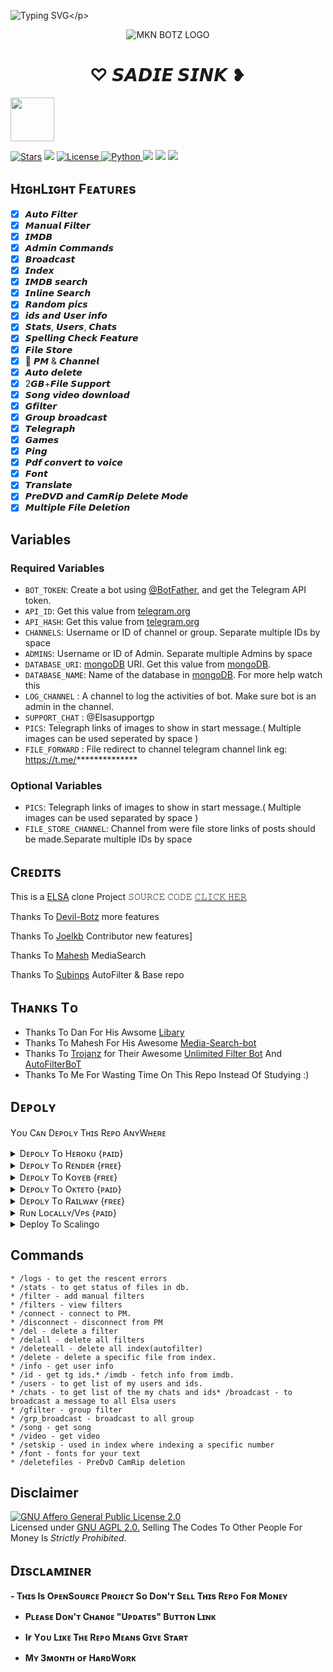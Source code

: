 ![Typing SVG](https://readme-typing-svg.herokuapp.com/?lines=𝗪𝗘𝗟𝗖𝗢𝗠E+𝗧𝗢+𝙎𝘼𝘿𝙄𝙀𝙎𝙄𝙉𝙆+𝗕𝗢𝗧!;𝗖𝗥𝗘𝗔𝗧𝗘𝗗+𝗕𝗬+𝗧𝗘𝗔𝗠+𝗠𝗿𝗬𝗞+𝗕𝗢𝗧S!;𝗔+𝗦𝗜𝗠𝗣𝗟𝗘+𝗧𝗚+𝗔𝗨𝗧𝗢𝗙𝗜𝗟𝗧𝗘𝗥+𝗕𝗢𝗧!)</p>
<p align="center">
  <img src="https://telegra.ph/file/fa8f0bcb6a54ddd6fb0e9.jpg" alt="MKN BOTZ LOGO">
</p>
<h1 align="center">
  <b> ♡ 𝙎𝘼𝘿𝙄𝙀 𝙎𝙄𝙉𝙆 ❥‌</b>
</h1>

<a href="https://t.me/CCHDMovie">
  <img src="https://img.shields.io/badge/Join-blue?logo=telegram" width="70">


<a href="https://github.com/yedhukrishnanu19/MILLE-AUTO-FILTER-BOT/stargazers"><img src="https://img.shields.io/github/stars/yedhukrishnanu19/MILLE-AUTO-FILTER-BOT?color=black&logo=github&logoColor=black&style=for-the-badge" alt="Stars" /></a>
<a href="https://github.com/Greymattersbot/EvaMaria2/network/members"> <img src="https://img.shields.io/github/forks/Greymattersbot/EvaMaria2?color=black&logo=github&logoColor=black&style=for-the-badge" /></a>
<a href="https://github.com/yedhukrishnanu19/MILLE-AUTO-FILTER-BOT/blob/master/LICENSE"> <img src="https://img.shields.io/badge/License- GPL 2.0 license -blueviolet?style=for-the-badge" alt="License" /> </a>
<a href="https://www.python.org/"> <img src="https://img.shields.io/badge/Written%20in-Python-skyblue?style=for-the-badge&logo=python" alt="Python" /> </a>
<a href="https://pypi.org/project/Pyrogram/"> <img src="https://img.shields.io/pypi/v/pyrogram?color=white&label=pyrogram&logo=python&logoColor=blue&style=for-the-badge" /></a>
<a href="https://github.com/yedhukrishnanu19/MILLE-AUTO-FILTER-BOT"> <img src="https://img.shields.io/github/repo-size/yedhukrishnanu19/MILLE-AUTO-FILTER-BOT?color=skyblue&logo=github&logoColor=blue&style=for-the-badge" /></a>
<a href="https://github.com/yedhukrishnanu19/MILLE-AUTO-FILTER-BOT/commits/yedhukrishnanu19"> <img src="https://img.shields.io/github/last-commit/yedhukrishnanu19/MILLE-AUTO-FILTER-BOT?color=black&logo=github&logoColor=black&style=for-the-badge" /></a>
## HɪɢʜLɪɢʜᴛ Fᴇᴀᴛᴜʀᴇs

- [x] 𝘼𝙪𝙩𝙤 𝙁𝙞𝙡𝙩𝙚𝙧
- [x] 𝙈𝙖𝙣𝙪𝙖𝙡 𝙁𝙞𝙡𝙩𝙚𝙧
- [x] 𝙄𝙈𝘿𝘽
- [x] 𝘼𝙙𝙢𝙞𝙣 𝘾𝙤𝙢𝙢𝙖𝙣𝙙𝙨
- [x] 𝘽𝙧𝙤𝙖𝙙𝙘𝙖𝙨𝙩
- [x] 𝙄𝙣𝙙𝙚𝙭
- [x] 𝙄𝙈𝘿𝘽 𝙨𝙚𝙖𝙧𝙘𝙝
- [x] 𝙄𝙣𝙡𝙞𝙣𝙚 𝙎𝙚𝙖𝙧𝙘𝙝
- [x] 𝙍𝙖𝙣𝙙𝙤𝙢 𝙥𝙞𝙘𝙨
- [x] 𝙞𝙙𝙨 𝙖𝙣𝙙 𝙐𝙨𝙚𝙧 𝙞𝙣𝙛𝙤
- [x] 𝙎𝙩𝙖𝙩𝙨, 𝙐𝙨𝙚𝙧𝙨, 𝘾𝙝𝙖𝙩𝙨
- [x] 𝙎𝙥𝙚𝙡𝙡𝙞𝙣𝙜 𝘾𝙝𝙚𝙘𝙠 𝙁𝙚𝙖𝙩𝙪𝙧𝙚
- [x] 𝙁𝙞𝙡𝙚 𝙎𝙩𝙤𝙧𝙚
- [x] 📂 𝙋𝙈 & 𝘾𝙝𝙖𝙣𝙣𝙚𝙡
- [x] 𝘼𝙪𝙩𝙤 𝙙𝙚𝙡𝙚𝙩𝙚
- [x] 2𝙂𝘽+𝙁𝙞𝙡𝙚 𝙎𝙪𝙥𝙥𝙤𝙧𝙩
- [x] 𝙎𝙤𝙣𝙜 𝙫𝙞𝙙𝙚𝙤 𝙙𝙤𝙬𝙣𝙡𝙤𝙖𝙙
- [x] 𝙂𝙛𝙞𝙡𝙩𝙚𝙧
- [x] 𝙂𝙧𝙤𝙪𝙥 𝙗𝙧𝙤𝙖𝙙𝙘𝙖𝙨𝙩
- [x] 𝙏𝙚𝙡𝙚𝙜𝙧𝙖𝙥𝙝
- [x] 𝙂𝙖𝙢𝙚𝙨
- [x] 𝙋𝙞𝙣𝙜
- [x] 𝙋𝙙𝙛 𝙘𝙤𝙣𝙫𝙚𝙧𝙩 𝙩𝙤 𝙫𝙤𝙞𝙘𝙚
- [x] 𝙁𝙤𝙣𝙩
- [x] 𝙏𝙧𝙖𝙣𝙨𝙡𝙖𝙩𝙚
- [x] 𝙋𝙧𝙚𝘿𝙑𝘿 𝙖𝙣𝙙 𝘾𝙖𝙢𝙍𝙞𝙥 𝘿𝙚𝙡𝙚𝙩𝙚 𝙈𝙤𝙙𝙚
- [x] 𝙈𝙪𝙡𝙩𝙞𝙥𝙡𝙚 𝙁𝙞𝙡𝙚 𝘿𝙚𝙡𝙚𝙩𝙞𝙤𝙣

## Variables

### Required Variables
* `BOT_TOKEN`: Create a bot using [@BotFather](https://telegram.dog/BotFather), and get the Telegram API token.
* `API_ID`: Get this value from [telegram.org](https://my.telegram.org/apps)
* `API_HASH`: Get this value from [telegram.org](https://my.telegram.org/apps)
* `CHANNELS`: Username or ID of channel or group. Separate multiple IDs by space
* `ADMINS`: Username or ID of Admin. Separate multiple Admins by space
* `DATABASE_URI`: [mongoDB](https://www.mongodb.com) URI. Get this value from [mongoDB](https://www.mongodb.com).
* `DATABASE_NAME`: Name of the database in [mongoDB](https://www.mongodb.com). For more help watch this 
* `LOG_CHANNEL` : A channel to log the activities of bot. Make sure bot is an admin in the channel.
* `SUPPORT_CHAT` : @Elsasupportgp
* `PICS`: Telegraph links of images to show in start message.( Multiple images can be used seperated by space )
* `FILE_FORWARD` : File redirect to channel telegram channel link eg: https://t.me/**************
### Optional Variables
* `PICS`: Telegraph links of images to show in start message.( Multiple images can be used separated by space )
* `FILE_STORE_CHANNEL`: Channel from were file store links of posts should be made.Separate multiple IDs by space

## Cʀᴇᴅɪᴛs

 This is a [ELSA](https://github.com/Devil-Botz/Elsa) clone Project 𝚂𝙾𝚄𝚁𝙲𝙴 𝙲𝙾𝙳𝙴 [𝙲𝙻𝙸𝙲𝙺 𝙷𝙴𝚁](https://github.com/Devil-Botz/Elsa)

 Thanks To [Devil-Botz](https://github.com/Devil-Botz) more features

 Thanks To [Joelkb](https://github.com/Joelkb) Contributor new features]

 Thanks To [Mahesh](https://github.com/Mahesh0253/Media-Search-bot) MediaSearch

 Thanks To [Subinps](https://github.com/subinps/Media-Search-bot) AutoFilter & Base repo
 
## Tʜᴀɴᴋs Tᴏ 
 - Thanks To Dan For His Awsome [Libary](https://github.com/pyrogram/pyrogram)
 - Thanks To Mahesh For His Awesome [Media-Search-bot](https://github.com/Mahesh0253/Media-Search-bot)
 - Thanks To [Trojanz](https://github.com/trojanzhex) for Their Awesome [Unlimited Filter Bot](https://github.com/TroJanzHEX/Unlimited-Filter-Bot) And [AutoFilterBoT](https://github.com/trojanzhex/auto-filter-bot)
 - Thanks To Me For Wasting Time On This Repo Instead Of Studying :)


</details>

## Dᴇᴘᴏʟʏ
Yᴏᴜ Cᴀɴ Dᴇᴘᴏʟʏ Tʜɪs Rᴇᴘᴏ AɴʏWʜᴇʀᴇ

<details><summary>Dᴇᴘᴏʟʏ Tᴏ Hᴇʀᴏᴋᴜ {ᴘᴀɪᴅ}</summary>
<p>
<br>
<a href="https://heroku.com/deploy?template=https://github.com/MrYKTG/MILLE-AUTO-FILTER-BOT">
  <img src="https://www.herokucdn.com/deploy/button.svg" alt="Deploy">
  </a>
  </p>
  </details>

<details><summary>Dᴇᴘᴏʟʏ Tᴏ Rᴇɴᴅᴇʀ {ғʀᴇᴇ}</summary>
<p>
<br>
<a href="https://dashboard.render.com/select-repo?type=web">
  <img src="https://render.com/images/deploy-to-render-button.svg" alt="deploy-to-render">
  </a>
  </p>
  <p>
</details>
<details><summary>Dᴇᴘᴏʟʏ Tᴏ Kᴏʏᴇʙ {ғʀᴇᴇ}</summary>
<p>
<br>
<a href="https://app.koyeb.com/deploy?type=git&repository=github.com/MrYKTG/MILLE-AUTO-FILTER-BOT&branch=main">
  <img src="https://www.koyeb.com/static/images/deploy/button.svg" alt="deploy-to-koyeb">
  </a>
  </p>
  <p>
</details>  
<details><summary>Dᴇᴘᴏʟʏ Tᴏ Oᴋᴛᴇᴛᴏ {ᴘᴀɪᴅ}</summary>
<p>
<br>
<a href="https://cloud.okteto.com/deploy?repository=https://github.com/MrYKTG/MILLE-AUTO-FILTER-BOT">
  <img src="https://okteto.com/develop-okteto.svg" alt="deploy-to-okteto">
  </a>
  </p>
  </details>
<details><summary>Dᴇᴘᴏʟʏ Tᴏ Rᴀɪʟᴡᴀʏ {ғʀᴇᴇ}</summary>
<p>
<br>
<a href="https://railway.app/new/template?template=https%3A%2F%2Fgithub.com%2FTamilanBotsZ%2FAwesomeFilterPro">
  <img src="https://railway.app/button.svg" alt="deploy-to-railway">
  </a>
  </p>
  </details>
<details><summary>Rᴜɴ Lᴏᴄᴀʟʟʏ/Vᴘs {ᴘᴀɪᴅ}</summary>
<p>
You must have the latest version of <a href="golang.org">go</a> installed first
<pre>
git clone https://github.com/MrYKTG/MILLE-AUTO-FILTER-BOT
cd MILLE-AUTO-FILTER-BOT
go build .
./MILLE-AUTO-FILTER-BOT
</pre>
</p>
</details>
<details><summary> Deploy To Scalingo </summary>
<br>
[web: python -m http.server $PORT] add in procfile
[[version: "1"
services:
app:
    build: .]
Docker-compose]
<p>
<a href="https://dashboard.scalingo.com/create/app?source=https://github.com/MrYKTG/MILLE-AUTO-FILTER-BOT#custom_branch">
   <img src="https://cdn.scalingo.com/deploy/button.svg" alt="Deploy on Scalingo" data-canonical-src="https://cdn.scalingo.com/deploy/button.svg" style="max-width:100%;">
</a>
</a>
</p>
</details>

## Commands

```
* /logs - to get the rescent errors
* /stats - to get status of files in db.
* /filter - add manual filters
* /filters - view filters
* /connect - connect to PM.
* /disconnect - disconnect from PM
* /del - delete a filter
* /delall - delete all filters
* /deleteall - delete all index(autofilter)
* /delete - delete a specific file from index.
* /info - get user info
* /id - get tg ids.* /imdb - fetch info from imdb.
* /users - to get list of my users and ids.
* /chats - to get list of the my chats and ids* /broadcast - to broadcast a message to all Elsa users
* /gfilter - group filter
* /grp_broadcast - broadcast to all group
* /song - get song
* /video - get video
* /setskip - used in index where indexing a specific number
* /font - fonts for your text
* /deletefiles - PreDvD CamRip deletion
```

## Disclaimer
[![GNU Affero General Public License 2.0](https://www.gnu.org/graphics/agplv3-155x51.png)](https://www.gnu.org/licenses/agpl-3.0.en.html#header)    
Licensed under [GNU AGPL 2.0.](https://github.com/Devil-Botz/Elsa-V3/blob/main/LICENSE)
Selling The Codes To Other People For Money Is *Strictly Prohibited*.


## Dɪsᴄʟᴀᴍɪɴᴇʀ

<b>- Tʜɪs Is OᴘᴇɴSᴏᴜʀᴄᴇ Pʀᴏᴊᴇᴄᴛ Sᴏ Dᴏɴ'ᴛ Sᴇʟʟ Tʜɪs Rᴇᴘᴏ Fᴏʀ Mᴏɴᴇʏ

- Pʟᴇᴀsᴇ Dᴏɴ'ᴛ Cʜᴀɴɢᴇ "Uᴘᴅᴀᴛᴇs" Bᴜᴛᴛᴏɴ Lɪɴᴋ

- Iғ Yᴏᴜ Lɪᴋᴇ Tʜᴇ Rᴇᴩᴏ Mᴇᴀɴs Gɪᴠᴇ Sᴛᴀʀᴛ

- Mʏ 3ᴍᴏɴᴛʜ ᴏғ HᴀʀᴅWᴏʀᴋ </b>
